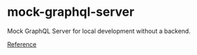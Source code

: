 # mock-graphql-server

Mock GraphQL Server for local development without a backend.

[Reference](https://blog.logrocket.com/mocking-graphql-api-server-using-json-graphql-server/)
